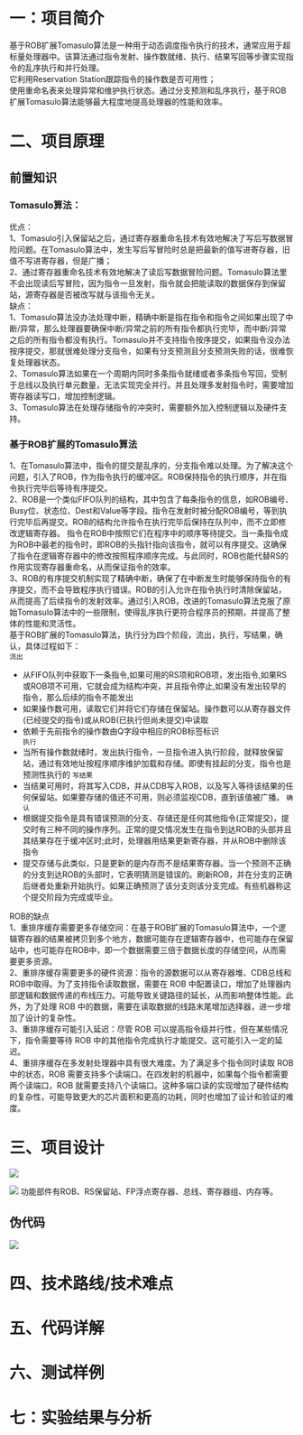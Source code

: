 # 一：项目简介
基于ROB扩展Tomasulo算法是一种用于动态调度指令执行的技术，通常应用于超标量处理器中。该算法通过指令发射、操作数就绪、执行、结果写回等步骤实现指令的乱序执行和并行处理。<br>
它利用Reservation Station跟踪指令的操作数是否可用性；<br>
使用重命名表来处理异常和维护执行状态。通过分支预测和乱序执行，基于ROB扩展Tomasulo算法能够最大程度地提高处理器的性能和效率。<br>
# 二、项目原理
## 前置知识
### Tomasulo算法：
优点：<br>
1、Tomasulo引入保留站之后，通过寄存器重命名技术有效地解决了写后写数据冒险问题。在Tomasulo算法中，发生写后写冒险时总是把最新的值写进寄存器，旧值不写进寄存器，但是广播；<br>
2、通过寄存器重命名技术有效地解决了读后写数据冒险问题。Tomasulo算法里不会出现读后写冒险，因为指令一旦发射，指令就会把能读取的数据保存到保留站，源寄存器是否被改写就与该指令无关。<br>
缺点：<br>
1、Tomasulo算法没办法处理中断，精确中断是指在指令和指令之间如果出现了中断/异常，那么处理器要确保中断/异常之前的所有指令都执行完毕，而中断/异常之后的所有指令都没有执行。Tomasulo并不支持指令按序提交，如果指令没办法按序提交，那就很难处理分支指令，如果有分支预测且分支预测失败的话，很难恢复处理器状态。<br>
2、Tomasulo算法如果在一个周期内同时多条指令就绪或者多条指令写回，受制于总线以及执行单元数量，无法实现完全并行。并且处理多发射指令时，需要增加寄存器读写口，增加控制逻辑。<br>
3、Tomasulo算法在处理存储指令的冲突时，需要额外加入控制逻辑以及硬件支持。
### 基于ROB扩展的Tomasulo算法
1、在Tomasulo算法中，指令的提交是乱序的，分支指令难以处理。为了解决这个问题，引入了ROB，作为指令执行的缓冲区。ROB保持指令的执行顺序，并在指令执行完毕后等待有序提交。<br>
2、ROB是一个类似FIFO队列的结构，其中包含了每条指令的信息，如ROB编号、Busy位、状态位、Dest和Value等字段。指令在发射时被分配ROB编号，等到执行完毕后再提交。ROB的结构允许指令在执行完毕后保持在队列中，而不立即修改逻辑寄存器。 指令在ROB中按照它们在程序中的顺序等待提交。当一条指令成为ROB中最老的指令时，即ROB的头指针指向该指令，就可以有序提交。这确保了指令在逻辑寄存器中的修改按照程序顺序完成。与此同时，ROB也能代替RS的作用实现寄存器重命名，从而保证指令的效率。<br>
3、ROB的有序提交机制实现了精确中断，确保了在中断发生时能够保持指令的有序提交，而不会导致程序执行错误。ROB的引入允许在指令执行时清除保留站，从而提高了后续指令的发射效率。通过引入ROB，改进的Tomasulo算法克服了原始Tomasulo算法中的一些限制，使得乱序执行更符合程序员的预期，并提高了整体的性能和灵活性。<br>
基于ROB扩展的Tomasulo算法，执行分为四个阶段，流出，执行，写结果，确认，具体过程如下：<br>
`流出`<br>
* 从FIFO队列中获取下一条指令,如果可用的RS项和ROB项，发出指令,如果RS或ROB项不可用，它就会成为结构冲突，并且指令停止,如果没有发出较早的指令，那么后续的指令不能发出<br>
* 如果操作数可用，读取它们并将它们存储在保留站。操作数可以从寄存器文件(已经提交的指令)或从ROB(已执行但尚未提交)中读取<br>
* 依赖于先前指令的操作数由Q字段中相应的ROB标签标识<br>
`执行`<br>
* 当所有操作数就绪时，发出执行指令，一旦指令进入执行阶段，就释放保留站，通过有效地址按程序顺序维护加载和存储。即使有挂起的分支，指令也是预测性执行的
`写结果`<br>
* 当结果可用时，将其写入CDB，并从CDB写入ROB，以及写入等待该结果的任何保留站。如果要存储的值还不可用，则必须监视CDB，直到该值被广播。
  `确认`
* 根据提交指令是具有错误预测的分支、存储还是任何其他指令(正常提交)，提交时有三种不同的操作序列。正常的提交情况发生在指令到达ROB的头部并且其结果存在于缓冲区时;此时，处理器用结果更新寄存器，并从ROB中删除该指令
* 提交存储与此类似，只是更新的是内存而不是结果寄存器。当一个预测不正确的分支到达ROB的头部时，它表明猜测是错误的。刷新ROB，并在分支的正确后继者处重新开始执行。如果正确预测了该分支则该分支完成。有些机器称这个提交阶段为完成或毕业。 

ROB的缺点<br>
1、重排序缓存需要更多存储空间：在基于ROB扩展的Tomasulo算法中，一个逻辑寄存器的结果被拷贝到多个地方，数据可能存在逻辑寄存器中，也可能存在保留站中，也可能存在ROB中，即一个数据需要三倍于数据长度的存储空间，从而需要更多资源。<br>
2、重排序缓存需要更多的硬件资源：指令的源数据可以从寄存器堆、CDB总线和ROB中取得。为了支持指令读取数据，需要在 ROB 中配置读口，增加了处理器内部逻辑和数据传递的布线压力。可能导致关键路径的延长，从而影响整体性能。此外，为了处理 ROB 中的数据，需要在读取数据的线路末尾增加选择器，进一步增加了设计的复杂性。<br>
3、重排序缓存可能引入延迟：尽管 ROB 可以提高指令级并行性，但在某些情况下，指令需要等待 ROB 中的其他指令完成执行才能提交。这可能引入一定的延迟。<br>
4、重排序缓存在多发射处理器中具有很大难度。为了满足多个指令同时读取 ROB 中的状态，ROB 需要支持多个读端口。在四发射的机器中，如果每个指令都需要两个读端口，ROB 就需要支持八个读端口。这种多端口读的实现增加了硬件结构的复杂性，可能导致更大的芯片面积和更高的功耗，同时也增加了设计和验证的难度。
# 三、项目设计
![ ](https://github.com/xxwang0/ROB/assets/147365280/29f6d4d9-514e-4ef3-96b7-3f783bb9795f)

![ ](https://github.com/xxwang0/ROB/assets/147365280/a3317637-725a-4783-b75c-818b089b37e1)
功能部件有ROB、RS保留站、FP浮点寄存器、总线、寄存器组、内存等。
## 伪代码
![ ](https://github.com/xxwang0/ROB/assets/147365280/3debaedb-eb6d-48df-9969-b56d6bee36d2)

# 四、技术路线/技术难点
# 五、代码详解
# 六、测试样例
# 七：实验结果与分析

